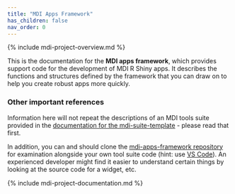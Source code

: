 ```yaml
---
title: "MDI Apps Framework"
has_children: false
nav_order: 0
---
```


{% include mdi-project-overview.md %}

This is the documentation for the **MDI apps framework**,
which provides support code for the development of 
MDI R Shiny apps. It describes the functions and structures
defined by the framework that you can draw on to help you
create robust apps more quickly.

### Other important references

Information here will not repeat the 
descriptions of an MDI tools suite provided in the 
[documentation for the mdi-suite-template](/mdi-suite-template) - 
please read that first.

In addition, you can and should clone the
[mdi-apps-framework repository](https://github.com/MiDataInt/mdi-apps-framework)
for examination alongside your own tool suite code 
(hint: use [VS Code](https://code.visualstudio.com/)).
An experienced developer might find it easier to understand 
certain things by looking at the source code for a widget, etc.

{% include mdi-project-documentation.md %}
